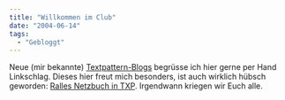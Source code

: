 ```yaml
---
title: "Willkommen im Club"
date: "2004-06-14"
tags:
  - "Gebloggt"
---
```


Neue (mir bekannte) [Textpattern-Blogs](http://www.textpattern.com/) begrüsse ich hier gerne per Hand Linkschlag. Dieses hier freut mich besonders, ist auch wirklich hübsch geworden: [Ralles Netzbuch in TXP](http://www.das-netzbuch.de/). Irgendwann kriegen wir Euch alle.
